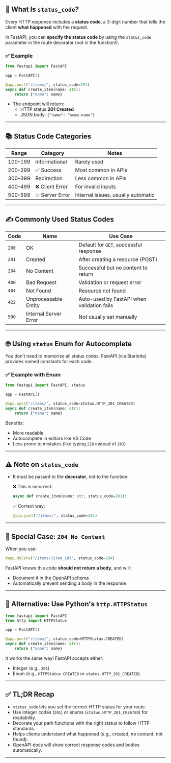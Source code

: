 ## 🔢 What Is `status_code`?

Every HTTP response includes a **status code**, a 3-digit number that tells the client **what happened** with the request.

In FastAPI, you can **specify the status code** by using the `status_code` parameter in the route decorator (not in the function!).

### ✅ Example

```python
from fastapi import FastAPI

app = FastAPI()

@app.post("/items/", status_code=201)
async def create_item(name: str):
    return {"name": name}
```

- The endpoint will return:
  - HTTP status **201 Created**
  - JSON body: `{"name": "some-name"}`

---

## 📚 Status Code Categories

| Range        | Category        | Notes |
|--------------|------------------|-------|
| 100–199      | Informational    | Rarely used |
| 200–299      | ✅ Success        | Most common in APIs |
| 300–399      | Redirection      | Less common in APIs |
| 400–499      | ❌ Client Error   | For invalid inputs |
| 500–599      | 💥 Server Error   | Internal issues, usually automatic |

---

## ✍️ Commonly Used Status Codes

| Code | Name          | Use Case |
|------|---------------|----------|
| `200` | OK            | Default for `GET`, successful response |
| `201` | Created       | After creating a resource (POST) |
| `204` | No Content    | Successful but no content to return |
| `400` | Bad Request   | Validation or request error |
| `404` | Not Found     | Resource not found |
| `422` | Unprocessable Entity | Auto-used by FastAPI when validation fails |
| `500` | Internal Server Error | Not usually set manually |

---

## 🤓 Using `status` Enum for Autocomplete

You don’t need to memorize all status codes. FastAPI (via Starlette) provides named constants for each code.

### ✅ Example with Enum

```python
from fastapi import FastAPI, status

app = FastAPI()

@app.post("/items/", status_code=status.HTTP_201_CREATED)
async def create_item(name: str):
    return {"name": name}
```

Benefits:
- More readable
- Autocomplete in editors like VS Code
- Less prone to mistakes (like typing `210` instead of `201`)

---

## ⚠️ Note on `status_code`

- It must be passed to the **decorator**, not to the function:
  
  ❌ This is incorrect:
  ```python
  async def create_item(name: str, status_code=201):
  ```

  ✅ Correct way:
  ```python
  @app.post("/items/", status_code=201)
  ```

---

## 🧪 Special Case: `204 No Content`

When you use:

```python
@app.delete("/items/{item_id}", status_code=204)
```

FastAPI knows this code **should not return a body**, and will:
- Document it in the OpenAPI schema
- Automatically prevent sending a body in the response

---

## 🧩 Alternative: Use Python's `http.HTTPStatus`

```python
from fastapi import FastAPI
from http import HTTPStatus

app = FastAPI()

@app.post("/items/", status_code=HTTPStatus.CREATED)
async def create_item(name: str):
    return {"name": name}
```

It works the same way! FastAPI accepts either:
- Integer (e.g., `201`)
- Enum (e.g., `HTTPStatus.CREATED` or `status.HTTP_201_CREATED`)

---

## ✅ TL;DR Recap

- `status_code` lets you set the correct HTTP status for your route.
- Use integer codes (`201`) or enums (`status.HTTP_201_CREATED`) for readability.
- Decorate your path functions with the right status to follow HTTP standards.
- Helps clients understand what happened (e.g., created, no content, not found).
- OpenAPI docs will show correct response codes and bodies automatically.

---

